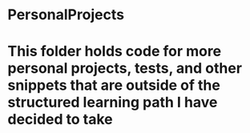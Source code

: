 # PersonalProjects

# This folder holds code for more personal projects, tests, and other snippets that are outside of the structured learning path I have decided to take
